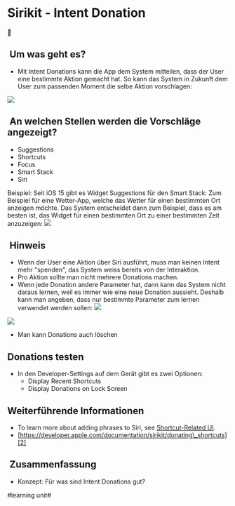 # Sirikit - Intent Donation
👏

##  Um was geht es?
- Mit Intent Donations kann die App dem System mitteilen, dass der User eine bestimmte Aktion gemacht hat. So kann das System in Zukunft dem User zum passenden Moment die selbe Aktion vorschlagen:

![][image-1]

##  An welchen Stellen werden die Vorschläge angezeigt?

- Suggestions
- Shortcuts
- Focus
- Smart Stack
- Siri

Beispiel: Seit iOS 15 gibt es Widget Suggestions für den Smart Stack: Zum Beispiel für eine Wetter-App, welche das Wetter für einen bestimmten Ort anzeigen möchte. Das System entscheidet dann zum Beispiel, dass es am besten ist, das Widget für einen bestimmten Ort zu einer bestimmten Zeit anzuzeigen:
![][image-2]

##  Hinweis

- Wenn der User eine Aktion über Siri ausführt, muss man keinen Intent mehr "spenden", das System weiss bereits von der Interaktion.
- Pro Aktion sollte man nicht mehrere Donations machen.
- Wenn jede Donation andere Parameter hat, dann kann das System nicht daraus lernen, weil es immer wie eine neue Donation aussieht. Deshalb kann man angeben, dass nur bestimmte Parameter zum lernen  verwendet werden sollen:
![][image-3]

![][image-4]

- Man kann Donations auch löschen


## Donations testen
- In den Developer-Settings auf dem Gerät gibt es zwei Optionen:
	- Display Recent Shortcuts
	- Display Donations on Lock Screen

## Weiterführende Informationen
- To learn more about adding phrases to Siri, see [Shortcut-Related UI][1].
- [https://developer.apple.com/documentation/sirikit/donating\_shortcuts][2]

##  Zusammenfassung
- Konzept: Für was sind Intent Donations gut?

[1]:	https://developer.apple.com/documentation/sirikit/shortcut-related_ui "Shortcut-Related UI"
[2]:	https://developer.apple.com/documentation/sirikit/donating_shortcuts

[image-1]:	assets/Bildschirmfoto%202024-02-19%20um%2006.57.40.png
[image-2]:	assets/Bildschirmfoto%202024-02-19%20um%2006.56.46.png
[image-3]:	assets/Bildschirmfoto%202024-02-19%20um%2007.04.10.png
[image-4]:	assets/Bildschirmfoto%202024-02-19%20um%2007.04.43.png

#learning unit#